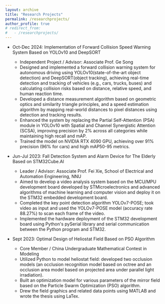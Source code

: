 ```yaml
---
layout: archive
title: "Research Projects"
permalink: /researchprojects/
author_profile: true
# redirect_from: 
#   - /researchprojects/
---
```


* Oct-Dec 2024: Implementation of Forward Collision Speed Warning System Based on YOLOv10 and DeepSORT
  * Independent Project / Advisor: Associate Prof. Ge Song
  * Designed and implemented a forward collision warning system for autonomous driving using
YOLOv10(state-of-the-art object detection) and DeepSORT(object tracking), achieving real-time
detection and tracking of vehicles (e.g., cars, trucks, buses) and calculating collision risks based on
distance, relative speed, and human reaction time.
  * Developed a distance measurement algorithm based on geometric optics and similarity triangle
principles, and a speed estimation algorithm by mapping real-world distances to pixel distances using
detection and tracking results.
  * Enhanced the system by replacing the Partial Self-Attention (PSA) module in YOLOv10 with Spatial and
Channel Synergistic Attention (SCSA), improving precision by 2% across all categories while
maintaining high recall and mAP.
  * Trained the model on NVIDIA RTX 4090 GPU, achieving over 91% precision (96% for cars) and high
mAP50-95 metrics.

* Jun-Jul 2023: Fall Detection System and Alarm Device for The Elderly Based on STM32Cube.Al
  * Leader / Advisor: Associate Prof. Fei Xie, School of Electrical and Automation Engineering, NNU
  * Aimed to develop a video analysis system based on the MCU/MPU development board developed by
STMicroelectronics and advanced algorithms of machine learning and computer vision and deploy it on
the STM32 embedded development board.
  * Completed the key point detection algorithm YOLOv7-POSE; took video as input and used the
YOLOv7-POSE model (accuracy rate 88.27%) to scan each frame of the video.
  * Implemented the hardware deployment of the STM32 development board using Python's pySerial
library and serial communication between the Python program and STM32.

* Sept 2023: Optimal Design of Heliostat Field Based on PSO Algorithm
  * Core Member / China Undergraduate Mathematical Contest in Modeling
  * Utilized Python to model heliostat field: developed two occlusion models (an occlusion recognition
model based on octree and an occlusion area model based on projected area under parallel light
irradiation).
  * Built an optimization model for various parameters of the mirror field based on the Particle Swarm
Optimization (PSO) algorithm.
  * Drew the field graphics and related data points using MATLAB and wrote the thesis using LaTex.
